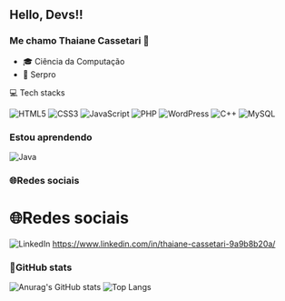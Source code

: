 ## Hello, Devs!!
### Me chamo Thaiane Cassetari 👋

<!--
**thaiicassetari/thaiicassetari** is a ✨ _special_ ✨ repository because its `README.md` (this file) appears on your GitHub profile.
Here are some ideas to get you started:
-->

- 🎓 Ciência da Computação
- 💼 Serpro

💻 Tech stacks

![HTML5](https://img.shields.io/badge/html5-%23E34F26.svg?style=for-the-badge&logo=html5&logoColor=white)
![CSS3](https://img.shields.io/badge/css3-%231572B6.svg?style=for-the-badge&logo=css3&logoColor=white)
![JavaScript](https://img.shields.io/badge/javascript-%23323330.svg?style=for-the-badge&logo=javascript&logoColor=%23F7DF1E)
![PHP](https://img.shields.io/badge/php-%23777BB4.svg?style=for-the-badge&logo=php&logoColor=white)
![WordPress](https://img.shields.io/badge/WordPress-%23117AC9.svg?style=for-the-badge&logo=WordPress&logoColor=white)
![C++](https://img.shields.io/badge/c++-%2300599C.svg?style=for-the-badge&logo=c%2B%2B&logoColor=white)
![MySQL](https://img.shields.io/badge/mysql-%2300f.svg?style=for-the-badge&logo=mysql&logoColor=white)

### Estou aprendendo
![Java](https://img.shields.io/badge/java-%23ED8B00.svg?style=for-the-badge&logo=openjdk&logoColor=white)

### 🌐Redes sociais
# 🌐Redes sociais
![LinkedIn](https://img.shields.io/badge/linkedin-%230077B5.svg?style=for-the-badge&logo=linkedin&logoColor=white)
https://www.linkedin.com/in/thaiane-cassetari-9a9b8b20a/

### 💫GitHub stats

![Anurag's GitHub stats](https://github-readme-stats.vercel.app/api?username=thaiicassetari&show_icons=true&rank_icon=github&theme=cobalt&bg_color=00000000&border_color=00000000)
![Top Langs](https://github-readme-stats.vercel.app/api/top-langs/?username=thaiicassetari&layout=compact&theme=cobalt&bg_color=00000000&border_color=00000000)

<!--
[![Top Langs](https://github-readme-stats.vercel.app/api/top-langs/?username=thaiicassetari&layout=donut)](https://github.com/anuraghazra/github-readme-stats)
[![Top Langs](https://github-readme-stats.vercel.app/api/top-langs/?username=thaiicassetari&layout=donut-vertical)](https://github.com/anuraghazra/github-readme-stats)

-->
